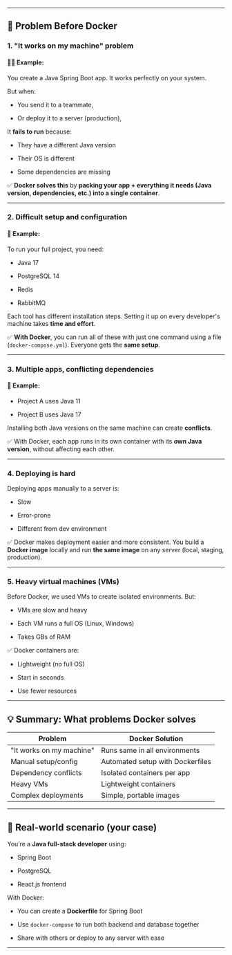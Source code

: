 
---


## 🚩 Problem Before Docker

### 1. **"It works on my machine" problem**

#### 👨‍💻 Example:

You create a Java Spring Boot app. It works perfectly on your system.

But when:

- You send it to a teammate,
    
- Or deploy it to a server (production),
    

It **fails to run** because:

- They have a different Java version
    
- Their OS is different
    
- Some dependencies are missing
    

✅ **Docker solves this** by **packing your app + everything it needs (Java version, dependencies, etc.) into a single container**.

---

### 2. **Difficult setup and configuration**

#### 🧠 Example:

To run your full project, you need:

- Java 17
    
- PostgreSQL 14
    
- Redis
    
- RabbitMQ
    

Each tool has different installation steps. Setting it up on every developer's machine takes **time and effort**.

✅ **With Docker**, you can run all of these with just one command using a file (`docker-compose.yml`). Everyone gets the **same setup**.

---

### 3. **Multiple apps, conflicting dependencies**

#### 🧠 Example:

- Project A uses Java 11
    
- Project B uses Java 17
    

Installing both Java versions on the same machine can create **conflicts**.

✅ With Docker, each app runs in its own container with its **own Java version**, without affecting each other.

---

### 4. **Deploying is hard**

Deploying apps manually to a server is:

- Slow
    
- Error-prone
    
- Different from dev environment
    

✅ Docker makes deployment easier and more consistent. You build a **Docker image** locally and run **the same image** on any server (local, staging, production).

---

### 5. **Heavy virtual machines (VMs)**

Before Docker, we used VMs to create isolated environments. But:

- VMs are slow and heavy
    
- Each VM runs a full OS (Linux, Windows)
    
- Takes GBs of RAM
    

✅ Docker containers are:

- Lightweight (no full OS)
    
- Start in seconds
    
- Use fewer resources
    

---

## 💡 Summary: What problems Docker solves

| Problem                  | Docker Solution                  |
| ------------------------ | -------------------------------- |
| "It works on my machine" | Runs same in all environments    |
| Manual setup/config      | Automated setup with Dockerfiles |
| Dependency conflicts     | Isolated containers per app      |
| Heavy VMs                | Lightweight containers           |
| Complex deployments      | Simple, portable images          |

---

## 🔧 Real-world scenario (your case)

You’re a **Java full-stack developer** using:

- Spring Boot
    
- PostgreSQL
    
- React.js frontend
    

With Docker:

- You can create a **Dockerfile** for Spring Boot
    
- Use `docker-compose` to run both backend and database together
    
- Share with others or deploy to any server with ease
    

---